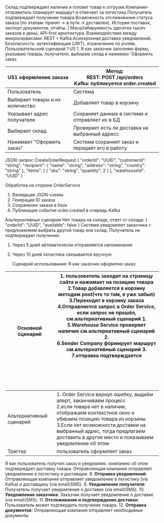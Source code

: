 Склад подтверждает наличие и готовит товар к отгрузке.Компания-отправитель планирует маршрут и отвечает за логистику.Получатель подтверждает получение товара.Возможность отслеживания статуса заказа (по этапам: принят → в пути → доставлен).
История поставок, экспорт документов, отчёты. | Масштабируемость (десятки тысяч заказов в день).
API-first архитектура.
Взаимодействие между микросервисами: REST + Kafka.Асинхронная доставка уведомлений.
Безопасность: аутентификация (JWT), ограничение по ролям. 
Пользовательский сценарий 1
US 1. Я как заказчик заполняю форму, указываю товары, получателя, выбираю склад и нажимаю 'Оформить заказ

| US1 оформление заказа           | Метод:<br>REST: POST /api/orders<br>Kafka: публикуется order.created |
| ------------------------------- | -------------------------------------------------------------------- |
| Пользователь                | Система                                                          |
| Выбирает товары и их количество | Добавляет товар в корзину                                            |
| Указывает адрес получателя      | Сохраняет данные в системе и отправляет их в БД                      |
| Выбирает склад                  | Проверяет есть ли доставка на выбранный адресс                       |
| Нажимает "Оформить заказ"       | Система сохраняет заказ и передаёт его в работу                      |
JSON-запрос CreateOrderRequest
{
  "orderId": "UUID",
  "customerId": "string",
  "recipient": {
    "name": "string",
    "address": "string",
    "country": "string"
  },
  "items": [
    {
      "sku": "string",
      "quantity": 2
    }
  ],
  "warehouseId": "UUID"
}

Обработка на стороне OrderService
1. Валидация JSON-схемы
2. Генерация ID заказа
3. Сохранение заказа в базе
4. Публикация события order.created в очередь Kafka

Альтернативные сценарии
Нет товара на складе, ответ от склада:
{
  "orderId": "UUID",
  "available": false
}
Система уведомляет заказчика с предложением выбрать другой товар или склад.
Получатель не подтверждает получение:
1. Через 5 дней автоматически отправляется напоминание
2. Через 10 дней логистика связывается вручную


   Сценарий использования:
Я как заказчик оформляю заказ

| Основной сценарий       | 1. пользователь заходит на страницу сайта и нажимает на позицию товара<br>2.Товар добавляется в корзину методом post(что то там, я уже забыл)<br>3.Переходит в корзину заказа<br>4.Отправляется запрос в Order Service, если запрос не прошёл, см.альтернативный сценарий 1.<br>5.Warehouse Service проверяет наличие см.альтернативный сценарий 2.<br>6.Sender Company формирует маршрут см.альтернативный сценарий 3.<br>7.отправка подтверждается<br><br><br><br><br><br> |
| ----------------------- | ---------------------------------------------------------------------------------------------------------------------------------------------------------------------------------------------------------------------------------------------------------------------------------------------------------------------------------------------------------------------------------------------------------------------------------------------------------------------------- |
| Альтернативный сценарий | 1. Order Service вернул ошибку, выдаём алерт, заканчиваем процесс<br>2.если товара нет в наличии, отображаем контекстное окно и убираем позицию товара из корзины<br>3.Если нет возможности доставки на выбранный адрес, тогда предлагаем доставить в другое место и показываем уведомление об этом                                                                                                                                                                          |
| Триггер                 | пользователь оформляет заказ                                                                                                                                                                                                                                                                                                                                                                                                                                                 |

Я как пользователь получил заказ и уведомляю. компанию об этом   подтверждает доставку товара. Отправляющая компания отправляет уведомление в логистику и доставщик.
8. **Отправка уведомлений**: Отправляющая компания отправляет уведомление в логистику (via Kafka) и доставщику (via email/SMS).
9. **Уведомление получателя**: Получатель получает уведомление о доставке (via email/SMS).
10. **Уведомление заказчика**: Заказчик получает уведомление о доставке (via email/SMS).
11. **Отслеживание и подтверждение доставки**: Пользователь может подтвердить получение товара.
12. **Отправка документов**: Отправляющая компания отправляет необходимые документы